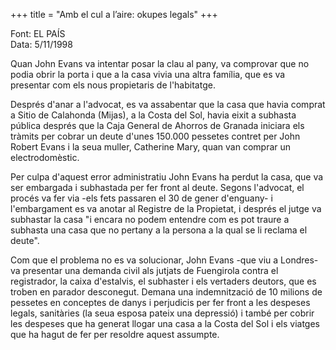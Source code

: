 +++
title = "Amb el cul a l’aire: okupes legals"
+++

Font: EL PAÍS  
Data: 5/11/1998

Quan John Evans va intentar posar la clau al pany, va comprovar que no podia obrir la porta i que a la casa vivia una altra família, que es va presentar com els nous propietaris de l'habitatge.

Després d'anar a l'advocat, es va assabentar que la casa que havia comprat a Sitio de Calahonda (Mijas), a la Costa del Sol, havia eixit a subhasta pública després que la Caja General de Ahorros de Granada iniciara els tràmits per cobrar un deute d'unes 150.000 pessetes contret per John Robert Evans i la seua muller, Catherine Mary, quan van comprar un electrodomèstic.

Per culpa d'aquest error administratiu John Evans ha perdut la casa, que va ser embargada i subhastada per fer front al deute. Segons l'advocat, el procés va fer via -els fets passaren el 30 de gener d'enguany- i l'embargament es va anotar al Registre de la Propietat, i després el jutge va subhastar la casa "i encara no podem entendre com es pot traure a subhasta una casa que no pertany a la persona a la qual se li reclama el deute".

Com que el problema no es va solucionar, John Evans -que viu a Londres- va presentar una demanda civil als jutjats de Fuengirola contra el registrador, la caixa d'estalvis, el subhaster i els vertaders deutors, que es troben en parador desconegut. Demana una indemnització de 10 milions de pessetes en conceptes de danys i perjudicis per fer front a les despeses legals, sanitàries (la seua esposa pateix una depressió) i també per cobrir les despeses que ha generat llogar una casa a la Costa del Sol i els viatges que ha hagut de fer per resoldre aquest assumpte.

